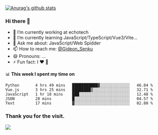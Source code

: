 [![Anurag's github stats](https://github-readme-stats.vercel.app/api?username=gideonsenku)](https://github.com/anuraghazra/github-readme-stats)
### Hi there 👋
- 🔭 I’m currently working at echotech
- 🌱 I’m currently learning JavaScript/TypeScript/Vue3/Vite...
- 💬 Ask me about: JavaScript/Web Spidder 
- 📫 How to reach me: [@Gideon_Senku](https://t.me/Gideon_Senku)
- 😄 Pronouns: ...
- ⚡ Fun fact: I ❤️ 🎵

📊 **This week I spent my time on**
<!--START_SECTION:waka-->

```text
Python       4 hrs 49 mins   ███████████▓░░░░░░░░░░░░░   46.04 %
Vue.js       3 hrs 25 mins   ████████▒░░░░░░░░░░░░░░░░   32.71 %
JavaScript   1 hr 18 mins    ███░░░░░░░░░░░░░░░░░░░░░░   12.48 %
JSON         28 mins         █░░░░░░░░░░░░░░░░░░░░░░░░   04.57 %
Text         17 mins         ▓░░░░░░░░░░░░░░░░░░░░░░░░   02.80 %
```

<!--END_SECTION:waka-->


### Thank you for the visit.
![](http://profile-counter.glitch.me/gideonsenku/count.svg)
<!--
**GideonSenku/GideonSenku** is a ✨ _special_ ✨ repository because its `README.md` (this file) appears on your GitHub profile.

Here are some ideas to get you started:

- 🔭 I’m currently working on ...
- 🌱 I’m currently learning ...
- 👯 I’m looking to collaborate on ...
- 🤔 I’m looking for help with ...
- 💬 Ask me about ...
- 📫 How to reach me: ...
- 😄 Pronouns: ...
- ⚡ Fun fact: ...
-->

